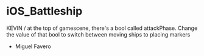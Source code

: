 # iOS_Battleship
KEVIN / at the top of gamescene, there's a bool called attackPhase. Change the value of that bool to switch between moving ships to placing markers

- Miguel Favero

